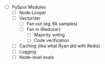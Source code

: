 - [ ] PySpur Modules
  - [ ] Node Looper
  - [ ] Vectorizer
    - [ ] Fan out (eg. 6k samples)
    - [ ] Fan in (Reducer)
      - [ ] Majority voting
      - [ ] Code verification
  - [ ] Caching (like what Ryan did with Redis)
  - [ ] Logging
  - [ ] Node-level evals